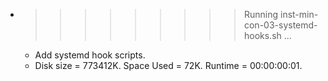 * >>>>>>>>> Running inst-min-con-03-systemd-hooks.sh ...
  * Add systemd hook scripts.
  * Disk size = 773412K. Space Used = 72K. Runtime = 00:00:00:01.
